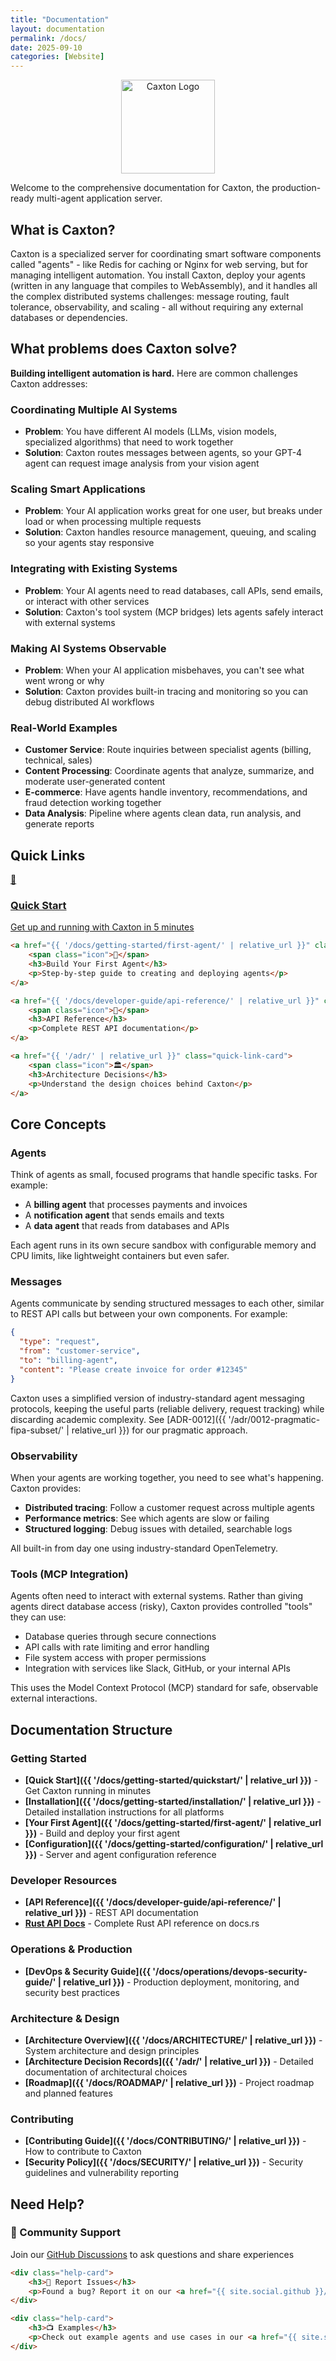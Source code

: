 ```yaml
---
title: "Documentation"
layout: documentation
permalink: /docs/
date: 2025-09-10
categories: [Website]
---
```


<div align="center">
  <img src="{{ '/assets/img/logo.svg' | relative_url }}"
       alt="Caxton Logo" width="150" height="150">
</div>

Welcome to the comprehensive documentation for Caxton, the production-ready
multi-agent application server.

## What is Caxton?

Caxton is a specialized server for coordinating smart software components called
"agents" - like Redis for caching or Nginx for web serving, but for managing
intelligent automation. You install Caxton, deploy your agents (written in any
language that compiles to WebAssembly), and it handles all the complex
distributed systems challenges: message routing, fault tolerance, observability,
and scaling - all without requiring any external databases or dependencies.

## What problems does Caxton solve?

**Building intelligent automation is hard.** Here are common challenges Caxton
addresses:

### Coordinating Multiple AI Systems

- **Problem**: You have different AI models (LLMs, vision models, specialized
  algorithms) that need to work together
- **Solution**: Caxton routes messages between agents, so your GPT-4 agent can
  request image analysis from your vision agent

### Scaling Smart Applications

- **Problem**: Your AI application works great for one user, but breaks under
  load or when processing multiple requests
- **Solution**: Caxton handles resource management, queuing, and scaling so your
  agents stay responsive

### Integrating with Existing Systems

- **Problem**: Your AI agents need to read databases, call APIs, send emails, or
  interact with other services
- **Solution**: Caxton's tool system (MCP bridges) lets agents safely interact
  with external systems

### Making AI Systems Observable

- **Problem**: When your AI application misbehaves, you can't see what went
  wrong or why
- **Solution**: Caxton provides built-in tracing and monitoring so you can debug
  distributed AI workflows

### Real-World Examples

- **Customer Service**: Route inquiries between specialist agents (billing,
  technical, sales)
- **Content Processing**: Coordinate agents that analyze, summarize, and
  moderate user-generated content
- **E-commerce**: Have agents handle inventory, recommendations, and fraud
  detection working together
- **Data Analysis**: Pipeline where agents clean data, run analysis, and
  generate reports

## Quick Links

<div class="docs-quick-links">
    <a href="{{ '/docs/getting-started/quickstart/' | relative_url }}" class="quick-link-card">
        <span class="icon">🚀</span>
        <h3>Quick Start</h3>
        <p>Get up and running with Caxton in 5 minutes</p>
    </a>

```html
<a href="{{ '/docs/getting-started/first-agent/' | relative_url }}" class="quick-link-card">
    <span class="icon">🤖</span>
    <h3>Build Your First Agent</h3>
    <p>Step-by-step guide to creating and deploying agents</p>
</a>

<a href="{{ '/docs/developer-guide/api-reference/' | relative_url }}" class="quick-link-card">
    <span class="icon">📖</span>
    <h3>API Reference</h3>
    <p>Complete REST API documentation</p>
</a>

<a href="{{ '/adr/' | relative_url }}" class="quick-link-card">
    <span class="icon">🏛️</span>
    <h3>Architecture Decisions</h3>
    <p>Understand the design choices behind Caxton</p>
</a>
```

</div>

## Core Concepts

### Agents

Think of agents as small, focused programs that handle specific tasks. For
example:

- A **billing agent** that processes payments and invoices
- A **notification agent** that sends emails and texts
- A **data agent** that reads from databases and APIs

Each agent runs in its own secure sandbox with configurable memory and CPU
limits, like lightweight containers but even safer.

### Messages

Agents communicate by sending structured messages to each other, similar to REST
API calls but between your own components. For example:

```json
{
  "type": "request",
  "from": "customer-service",
  "to": "billing-agent",
  "content": "Please create invoice for order #12345"
}
```

Caxton uses a simplified version of industry-standard agent messaging protocols,
keeping the useful parts (reliable delivery, request tracking) while discarding
academic complexity. See \[ADR-0012\]({{ '/adr/0012-pragmatic-fipa-subset/' |
relative_url }}) for our pragmatic approach.

### Observability

When your agents are working together, you need to see what's happening. Caxton
provides:

- **Distributed tracing**: Follow a customer request across multiple agents
- **Performance metrics**: See which agents are slow or failing
- **Structured logging**: Debug issues with detailed, searchable logs

All built-in from day one using industry-standard OpenTelemetry.

### Tools (MCP Integration)

Agents often need to interact with external systems. Rather than giving agents
direct database access (risky), Caxton provides controlled "tools" they can use:

- Database queries through secure connections
- API calls with rate limiting and error handling
- File system access with proper permissions
- Integration with services like Slack, GitHub, or your internal APIs

This uses the Model Context Protocol (MCP) standard for safe, observable
external interactions.

## Documentation Structure

### Getting Started

- **\[Quick Start\]({{ '/docs/getting-started/quickstart/' | relative_url }})**
  \- Get Caxton running in minutes
- **\[Installation\]({{ '/docs/getting-started/installation/' | relative_url
  }})** - Detailed installation instructions for all platforms
- **\[Your First Agent\]({{ '/docs/getting-started/first-agent/' | relative_url
  }})** - Build and deploy your first agent
- **\[Configuration\]({{ '/docs/getting-started/configuration/' | relative_url
  }})** - Server and agent configuration reference

### Developer Resources

- **\[API Reference\]({{ '/docs/developer-guide/api-reference/' | relative_url
  }})** - REST API documentation
- **[Rust API Docs](https://docs.rs/caxton/latest/caxton/)** - Complete Rust API
  reference on docs.rs

### Operations & Production

- **\[DevOps & Security Guide\]({{ '/docs/operations/devops-security-guide/' |
  relative_url }})** - Production deployment, monitoring, and security best
  practices

### Architecture & Design

- **\[Architecture Overview\]({{ '/docs/ARCHITECTURE/' | relative_url }})** -
  System architecture and design principles
- **\[Architecture Decision Records\]({{ '/adr/' | relative_url }})** - Detailed
  documentation of architectural choices
- **\[Roadmap\]({{ '/docs/ROADMAP/' | relative_url }})** - Project roadmap and
  planned features

### Contributing

- **\[Contributing Guide\]({{ '/docs/CONTRIBUTING/' | relative_url }})** - How
  to contribute to Caxton
- **\[Security Policy\]({{ '/docs/SECURITY/' | relative_url }})** - Security
  guidelines and vulnerability reporting

## Need Help?

<div class="help-section">
    <div class="help-card">
        <h3>💬 Community Support</h3>
        <p>Join our <a href="{{ site.social.github }}/discussions" target="_blank"
           rel="noopener">GitHub Discussions</a> to ask questions and share
           experiences</p>
    </div>

```html
<div class="help-card">
    <h3>🐛 Report Issues</h3>
    <p>Found a bug? Report it on our <a href="{{ site.social.github }}/issues" target="_blank" rel="noopener">Issue Tracker</a></p>
</div>

<div class="help-card">
    <h3>📺 Examples</h3>
    <p>Check out example agents and use cases in our <a href="{{ site.social.github }}/tree/main/examples" target="_blank" rel="noopener">examples directory</a></p>
</div>
```

</div>
